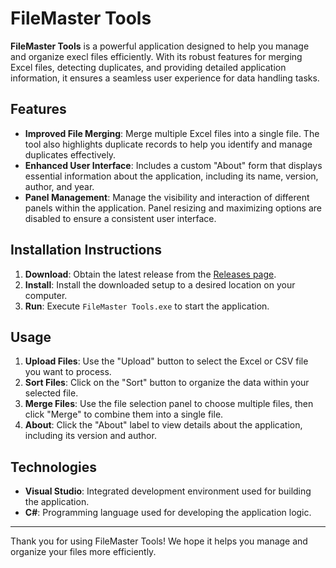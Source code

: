# FileMaster Tools

**FileMaster Tools** is a powerful application designed to help you manage and organize execl files efficiently. With its robust features for merging Excel files, detecting duplicates, and providing detailed application information, it ensures a seamless user experience for data handling tasks.

## Features

- **Improved File Merging**: Merge multiple Excel files into a single file. The tool also highlights duplicate records to help you identify and manage duplicates effectively.
- **Enhanced User Interface**: Includes a custom "About" form that displays essential information about the application, including its name, version, author, and year.
- **Panel Management**: Manage the visibility and interaction of different panels within the application. Panel resizing and maximizing options are disabled to ensure a consistent user interface.

## Installation Instructions

1. **Download**: Obtain the latest release from the [Releases page](https://github.com/smbhathiya/FileMasterTools/releases).
2. **Install**: Install the downloaded setup to a desired location on your computer.
3. **Run**: Execute `FileMaster Tools.exe` to start the application.

## Usage

1. **Upload Files**: Use the "Upload" button to select the Excel or CSV file you want to process.
2. **Sort Files**: Click on the "Sort" button to organize the data within your selected file.
3. **Merge Files**: Use the file selection panel to choose multiple files, then click "Merge" to combine them into a single file.
4. **About**: Click the "About" label to view details about the application, including its version and author.

## Technologies

- **Visual Studio**: Integrated development environment used for building the application.
- **C#**: Programming language used for developing the application logic.

---

Thank you for using FileMaster Tools! We hope it helps you manage and organize your files more efficiently.
